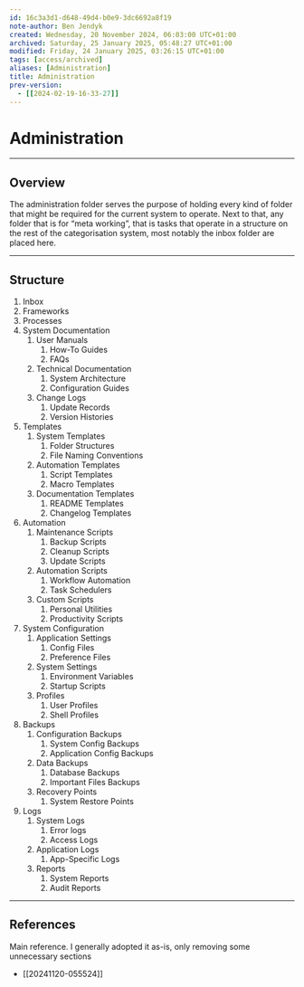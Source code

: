 ```yaml
---
id: 16c3a3d1-d648-49d4-b0e9-3dc6692a8f19
note-author: Ben Jendyk
created: Wednesday, 20 November 2024, 06:03:00 UTC+01:00
archived: Saturday, 25 January 2025, 05:48:27 UTC+01:00
modified: Friday, 24 January 2025, 03:26:15 UTC+01:00
tags: [access/archived]
aliases: [Administration]
title: Administration
prev-version:
  - [[2024-02-19-16-33-27]]
---
```


# Administration

--- 

## Overview

The administration folder serves the purpose of holding every kind of folder that might be required for the current system to operate. Next to that, any folder that is for “meta working”, that is tasks that operate in a structure on the rest of the categorisation system, most notably the inbox folder are placed here.

---

## Structure

1. Inbox
2. Frameworks
3. Processes
4. System Documentation
	1. User Manuals
		1. How-To Guides
		2. FAQs
	2. Technical Documentation
		1. System Architecture
		2. Configuration Guides
	3. Change Logs
		1. Update Records
		2. Version Histories
5. Templates
	1. System Templates
		1. Folder Structures
		2. File Naming Conventions
	2. Automation Templates
		1. Script Templates
		2. Macro Templates
	3. Documentation Templates
		1. README Templates
		2. Changelog Templates
6. Automation
	1. Maintenance Scripts
		1. Backup Scripts
		2. Cleanup Scripts
		3. Update Scripts
	2. Automation Scripts
		1. Workflow Automation
		2. Task Schedulers
	3. Custom Scripts
		1. Personal Utilities
		2. Productivity Scripts 
7. System Configuration
	1. Application Settings
		1. Config Files
		2. Preference Files
	2. System Settings
		1. Environment Variables
		2. Startup Scripts
	3. Profiles
		1. User Profiles
		2. Shell Profiles
8. Backups
	1. Configuration Backups
		1. System Config Backups
		2. Application Config Backups
	2. Data Backups
		1. Database Backups
		2. Important Files Backups
	3. Recovery Points
		1. System Restore Points
9. Logs
	1. System Logs
		1. Error logs
		2. Access Logs
	2. Application Logs
		1. App-Specific Logs
	3. Reports
		1. System Reports
		2. Audit Reports

--- 

## References

Main reference. I generally adopted it as-is, only removing some unnecessary sections
- [[20241120-055524]]
